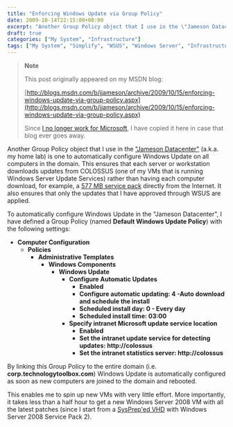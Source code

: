 ```yaml
---
title: "Enforcing Windows Update via Group Policy"
date: 2009-10-14T22:15:00+08:00
excerpt: "Another Group Policy object that I use in the \"Jameson Datacenter\" (a.k.a. my home lab) is one to automatically configure Windows Update on all computers in the domain. This ensures that each server or workstation downloads updates from COLOSSUS (one..."
draft: true
categories: ["My System", "Infrastructure"]
tags: ["My System", "Simplify", "WSUS", "Windows Server", "Infrastructure"]
---
```


> **Note**
> 
> This post originally appeared on my MSDN blog:
> 
> [http://blogs.msdn.com/b/jjameson/archive/2009/10/15/enforcing-windows-update-via-group-policy.aspx](http://blogs.msdn.com/b/jjameson/archive/2009/10/15/enforcing-windows-update-via-group-policy.aspx)
> 
> Since [I no longer work for Microsoft](/blog/jjameson/2011/09/02/last-day-with-microsoft), I have copied it here in case that blog ever goes away.

Another Group Policy object that I use in the ["Jameson Datacenter"](/blog/jjameson/2009/09/14/the-jameson-datacenter) (a.k.a. my home lab) is one to automatically configure Windows Update on all computers in the domain. This ensures that each server or workstation downloads updates from COLOSSUS (one of my VMs that is running Windows Server Update Services) rather than having each computer download, for example, a [577 MB service pack](http://www.microsoft.com/downloads/details.aspx?FamilyID=656c9d4a-55ec-4972-a0d7-b1a6fedf51a7&displaylang=en) directly from the Internet. It also ensures that only the updates that I have approved through WSUS are applied.

To automatically configure Windows Update in the "Jameson Datacenter", I have defined a Group Policy (named **Default Windows Update Policy**) with the following settings:

- **Computer Configuration**
  - **Policies**
    - **Administrative Templates**
      - **Windows Components**
        - **Windows Update**
          - **Configure Automatic Updates**
            - **Enabled**
            - **Configure automatic updating: 4 -Auto download and schedule the install**
            - **Scheduled install day: 0 - Every day**
            - **Scheduled install time: 03:00**
          - **Specify intranet Microsoft update service location**
            - **Enabled**
            - **Set the intranet update service for detecting updates: http://colossus**
            - **Set the intranet statistics server: http://colossus**

By linking this Group Policy to the entire domain (i.e. **corp.technologytoolbox.com**) Windows Update is automatically configured as soon as new computers are joined to the domain and rebooted.

This enables me to spin up new VMs with very little effort. More importantly, it takes less than a half hour to get a new Windows Server 2008 VM with all the latest patches (since I start from a [SysPrep'ed VHD](/blog/jjameson/2009/08/13/using-sysprep-ed-vhds-for-new-hyper-v-virtual-machines) with Windows Server 2008 Service Pack 2).

